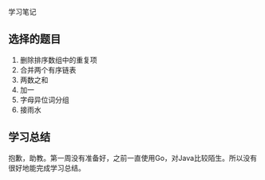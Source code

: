 学习笔记



## 选择的题目
1. 删除排序数组中的重复项
2. 合并两个有序链表
3. 两数之和
4. 加一
5. 字母异位词分组
6. 接雨水

## 学习总结
抱歉，助教。第一周没有准备好，之前一直使用Go，对Java比较陌生。所以没有很好地能完成学习总结。